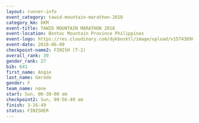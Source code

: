 ```yaml
---
layout: runner-info 
event_category: tawid-mountain-marathon-2018 
category_km: 6KM 
event-title: TAWID MOUNTAIN MARATHON 2018 
event-location: Bontoc Mountain Province Philippines 
event-logo: https://res.cloudinary.com/dykbosktl/image/upload/v1574389629/Logo/tawid2018_logo_t3op5o.png 
event-date: 2018-06-09 
checkpoint-name2: FINISH (T-2) 
overall_rank: 39
gender_rank: 27
bib: 641
first_name: Angie
last_name: Gerado
gender: F
team_name: none
start: Sun, 06-30-00 am
checkpoint2: Sun, 09-56-49 am
finish: 3-26-49
status: FINISHER
---
```

